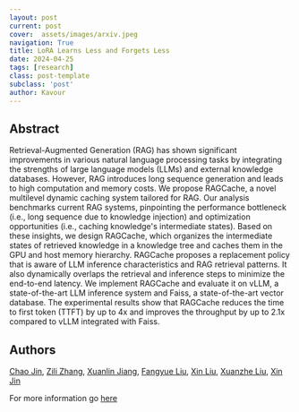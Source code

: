 ```yaml
---
layout: post
current: post
cover:  assets/images/arxiv.jpeg
navigation: True
title: LoRA Learns Less and Forgets Less
date: 2024-04-25
tags: [research]
class: post-template
subclass: 'post'
author: Kavour
---
```


<h2> Abstract </h2>

<p> Retrieval-Augmented Generation (RAG) has shown significant improvements in various natural language processing tasks by integrating the strengths of large language models (LLMs) and external knowledge databases. However, RAG introduces long sequence generation and leads to high computation and memory costs. We propose RAGCache, a novel multilevel dynamic caching system tailored for RAG. Our analysis benchmarks current RAG systems, pinpointing the performance bottleneck (i.e., long sequence due to knowledge injection) and optimization opportunities (i.e., caching knowledge's intermediate states). Based on these insights, we design RAGCache, which organizes the intermediate states of retrieved knowledge in a knowledge tree and caches them in the GPU and host memory hierarchy. RAGCache proposes a replacement policy that is aware of LLM inference characteristics and RAG retrieval patterns. It also dynamically overlaps the retrieval and inference steps to minimize the end-to-end latency. We implement RAGCache and evaluate it on vLLM, a state-of-the-art LLM inference system and Faiss, a state-of-the-art vector database. The experimental results show that RAGCache reduces the time to first token (TTFT) by up to 4x and improves the throughput by up to 2.1x compared to vLLM integrated with Faiss. </p>

<h2> Authors </h2>

<p> <a href="https://arxiv.org/search/cs?searchtype=author&amp;query=Jin,+C" rel="nofollow">Chao Jin</a>, <a href="https://arxiv.org/search/cs?searchtype=author&amp;query=Zhang,+Z" rel="nofollow">Zili Zhang</a>, <a href="https://arxiv.org/search/cs?searchtype=author&amp;query=Jiang,+X" rel="nofollow">Xuanlin Jiang</a>, <a href="https://arxiv.org/search/cs?searchtype=author&amp;query=Liu,+F" rel="nofollow">Fangyue Liu</a>, <a href="https://arxiv.org/search/cs?searchtype=author&amp;query=Liu,+X" rel="nofollow">Xin Liu</a>, <a href="https://arxiv.org/search/cs?searchtype=author&amp;query=Liu,+X" rel="nofollow">Xuanzhe Liu</a>, <a href="https://arxiv.org/search/cs?searchtype=author&amp;query=Jin,+X" rel="nofollow">Xin Jin</a> </p>

<p>For more information go <a href='https://arxiv.org/abs/2404.12457'>here</a></p>
